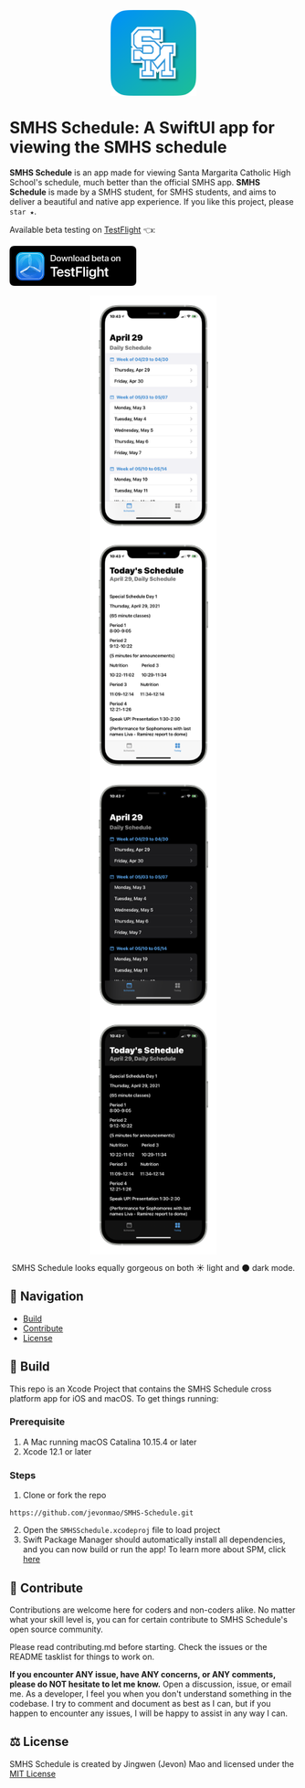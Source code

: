 <p align="center">
    <img src="./Assets/Icons/App-Icon.png" style="display: block; margin: auto;"/ height="150px">
</p>

# SMHS Schedule: A SwiftUI app for viewing the SMHS schedule
**SMHS Schedule** is an app made for viewing Santa Margarita Catholic High School's schedule, much better than the official SMHS app. **SMHS Schedule** is made by a SMHS student, for SMHS students, and aims to deliver a beautiful and native app experience. If you like this project, please `star ★`. 

Available beta testing on [TestFlight](https://testflight.apple.com/join/NkPUafoE) 👈:

[<img src="./Assets/Icons/Beta-Badge.png" height="70px">](https://testflight.apple.com/join/NkPUafoE)

<p align="center">
    <img src="./Assets/Screenshots/ScheduleScreen-Light.png" style="display: block; margin: auto;"/ height="420px">
    <img src="./Assets/Screenshots/TodayScreen-Light.png" style="display: block; margin: auto;"/ height="420px">
    <img src="./Assets/Screenshots/ScheduleScreen-Dark.png" style="display: block; margin: auto;"/ height="420px">
    <img src="./Assets/Screenshots/TodayScreen-Dark.png" style="display: block; margin: auto;"/ height="420px">
</p>

<p align="center"> SMHS Schedule looks equally gorgeous on both ☀️ light and 🌑 dark mode. </p>

## 🧭 Navigation
- [Build](#-build)
- [Contribute](#-contribute)
- [License](#-license)

## 🔨 Build
This repo is an Xcode Project that contains the SMHS Schedule cross platform app for iOS and macOS. To get things running:

### Prerequisite
1. A Mac running macOS Catalina 10.15.4 or later
2. Xcode 12.1 or later

### Steps
1. Clone or fork the repo 
```
https://github.com/jevonmao/SMHS-Schedule.git
```
2. Open the `SMHSSchedule.xcodeproj` file to load project
3. Swift Package Manager should automatically install all dependencies, and you can now build or run the app!
To learn more about SPM, click [here](https://swift.org/package-manager/)

## 💪 Contribute

Contributions are welcome here for coders and non-coders alike. No matter what your skill level is, you can for certain contribute to SMHS Schedule's open source community. 

Please read contributing.md before starting. Check the issues or the README tasklist for things to work on.

**If you encounter ANY issue, have ANY concerns, or ANY comments, please do NOT hesitate to let me know.** Open a discussion, issue, or email me. As a developer, I feel you when you don't understand something in the codebase. I try to comment and document as best as I can, but if you happen to encounter any issues, I will be happy to assist in any way I can.

## ⚖️ License
SMHS Schedule is created by Jingwen (Jevon) Mao and licensed under the [MIT License](https://jingwen-mao.mit-license.org)


